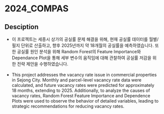 # 2024_COMPAS

## Desciption
- 이 프로젝트는 세종시 상가의 공실률 문제 해결을 위해, 
현재 공실률 데이터를 월별/필지 단위로 산출하고, 향후 2025년까지 약 18개월의 공실률을 예측하였습니다.
또한 공실률 원인 분석을 위해 Random Forest의 Feature Importance와 Dependance Plot을 통해 세부 변수의 움직임에 대해 관찰하여 공실률 저감을 위한 전략 제안을 수행하였습니다.
<br></br>
- This project addresses the vacancy rate issue in commercial properties in Sejong City. Monthly and parcel-level vacancy rate data were calculated, and future vacancy rates were predicted for approximately 18 months, extending to 2025. Additionally, to analyze the causes of vacancy rates, Random Forest Feature Importance and Dependence Plots were used to observe the behavior of detailed variables, leading to strategic recommendations for reducing vacancy rates.

